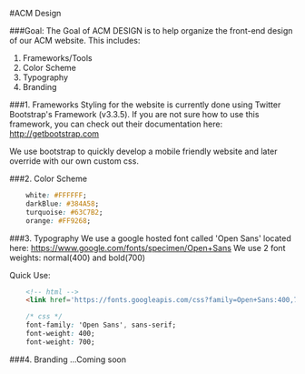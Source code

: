 #ACM Design

###Goal:
The Goal of ACM DESIGN is to help organize the front-end design of our ACM website. This includes:
1. Frameworks/Tools
2. Color Scheme
3. Typography
4. Branding

###1. Frameworks
Styling for the website is currently done using Twitter Bootstrap's Framework (v3.3.5). If you are not sure how to use this framework, you can check out their documentation here: http://getbootstrap.com 

We use bootstrap to quickly develop a mobile friendly website and later override with our own custom css.

###2. Color Scheme
```css
    white: #FFFFFF;
    darkBlue: #384A58;
    turquoise: #63C7B2;
    orange: #FF9268;
```

[logo]: https://github.com/acmmanoa/WebDev/blob/master/ACM%20DESIGN/images/color_scheme_v01.png "Color Scheme Version 01"

###3. Typography
We use a google hosted font called 'Open Sans' located here: https://www.google.com/fonts/specimen/Open+Sans
We use 2 font weights: normal(400) and bold(700)

Quick Use:
```html
    <!-- html -->
    <link href='https://fonts.googleapis.com/css?family=Open+Sans:400,700' rel='stylesheet' type='text/css'>
```

```css
    /* css */
    font-family: 'Open Sans', sans-serif;
    font-weight: 400;
    font-weight: 700;
```

###4. Branding
...Coming soon